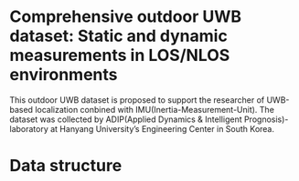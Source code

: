# Comprehensive outdoor UWB dataset: Static and dynamic measurements in LOS/NLOS environments
This outdoor UWB dataset is proposed to support the researcher of UWB-based localization conbined with IMU(Inertia-Measurement-Unit).
The dataset was collected by ADIP(Applied Dynamics & Intelligent Prognosis)-laboratory at Hanyang University’s Engineering Center in South Korea.

# Data structure
